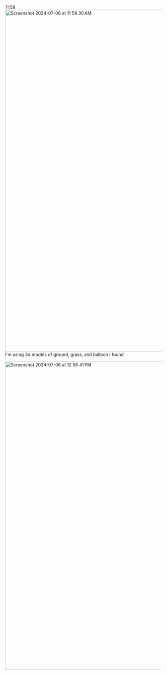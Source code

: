 11:58 <img width="1096" alt="Screenshot 2024-07-06 at 11 58 30 AM" src="https://github.com/Vipremigini/OGTS/assets/120324502/7fc5ecbd-a3e1-486c-b35f-6f5fac990e52">
I'm using 3d models of ground, grass, and balloon I found

<img width="988" alt="Screenshot 2024-07-06 at 12 58 41 PM" src="https://github.com/Vipremigini/OGTS/assets/120324502/d812645a-f57e-49c9-ae04-16eb8c522965">
